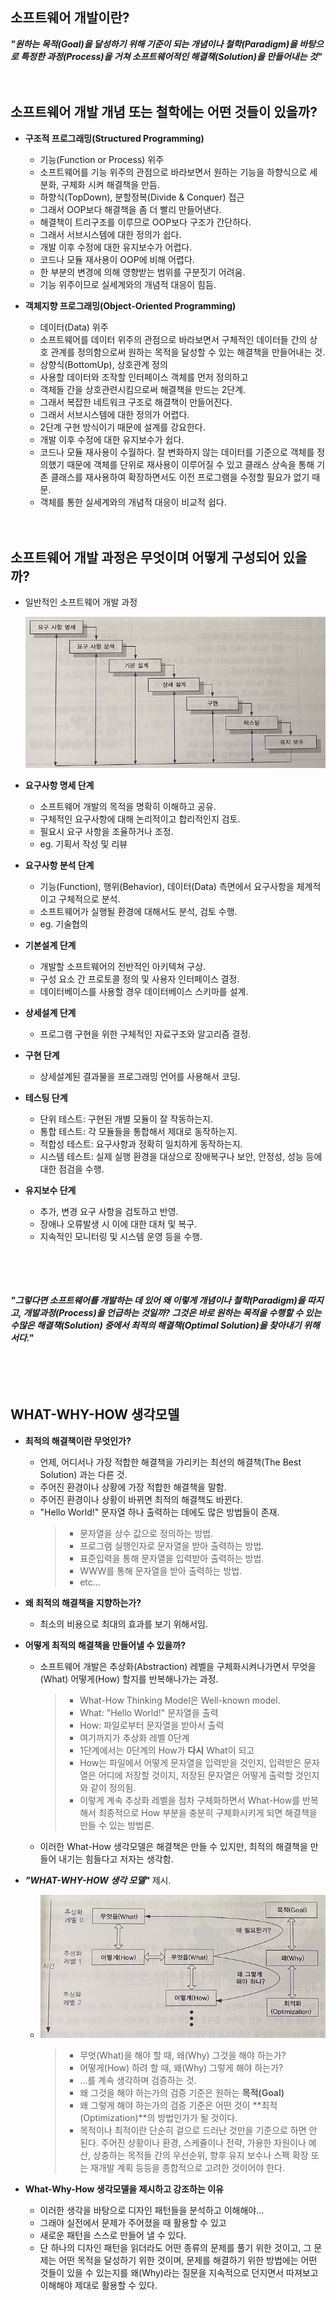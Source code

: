 ## 소프트웨어 개발이란?

***"원하는 목적(Goal)을 달성하기 위해 기준이 되는 개념이나 철학(Paradigm)을 바탕으로 특정한 과정(Process)을 거쳐 소프트웨어적인 해결책(Solution)을 만들어내는 것"***


　

## 소프트웨어 개발 개념 또는 철학에는 어떤 것들이 있을까?

- **구조적 프로그래밍(Structured Programming)**
    - 기능(Function or Process) 위주
    - 소프트웨어를 기능 위주의 관점으로 바라보면서 원하는 기능을 하향식으로 세분화, 구체화 시켜 해결책을 만듬.
    - 하향식(TopDown), 분할정복(Divide & Conquer) 접근
    - 그래서 OOP보다 해결책을 좀 더 빨리 만들어낸다.
    - 해결책이 트리구조를 이루므로 OOP보다 구조가 간단하다.
    - 그래서 서브시스템에 대한 정의가 쉽다.
    - 개발 이후 수정에 대한 유지보수가 어렵다.
    - 코드나 모듈 재사용이 OOP에 비해 어렵다.
    - 한 부분의 변경에 의해 영향받는 범위를 구분짓기 어려움.
    - 기능 위주이므로 실세계와의 개념적 대응이 힘듬.

- **객체지향 프로그래밍(Object-Oriented Programming)**
    - 데이터(Data) 위주
    - 소프트웨어를 데이터 위주의 관점으로 바라보면서 구체적인 데이터들 간의 상호 관계를 정의함으로써 원하는 목적을 달성할 수 있는 해결책을 만들어내는 것.
    - 상향식(BottomUp), 상호관계 정의
    - 사용할 데이터와 조작할 인터페이스 객체를 먼저 정의하고
    - 객체들 간을 상호관련시킴으로써 해결책을 만드는 2단계.
    - 그래서 복잡한 네트워크 구조로 해결책이 만들어진다.
    - 그래서 서브시스템에 대한 정의가 어렵다.
    - 2단계 구현 방식이기 때문에 설계를 강요한다.
    - 개발 이후 수정에 대한 유지보수가 쉽다.
    - 코드나 모듈 재사용이 수월하다.
    잘 변화하지 않는 데이터를 기준으로 객체를 정의했기 때문에 객체를 단위로 재사용이 이루어질 수 있고 클래스 상속을 통해 기존 클래스를 재사용하여 확장하면서도 이전 프로그램을 수정할 필요가 없기 때문.
    - 객체를 통한 실세계와의 개념적 대응이 비교적 쉽다.


　

## 소프트웨어 개발 과정은 무엇이며 어떻게 구성되어 있을까?

- 일반적인 소프트웨어 개발 과정

    ![](https://github.com/icodes-studio/wiki/blob/main/STUDY%2BRND/Design%20Pattern%20(Gof%20C%2B%2B)/Assets/waterfall.png)

- **요구사항 명세 단계**
    - 소프트웨어 개발의 목적을 명확히 이해하고 공유.
    - 구체적인 요구사항에 대해 논리적이고 합리적인지 검토.
    - 필요시 요구 사항을 조율하거나 조정.
    - eg. 기획서 작성 및 리뷰

- **요구사항 분석 단계**
    - 기능(Function), 행위(Behavior), 데이터(Data) 측면에서 요구사항을 체계적이고 구체적으로 분석.
    - 소프트웨어가 실행될 환경에 대해서도 분석, 검토 수행.
    - eg. 기술협의

- **기본설계 단계**
    - 개발할 소프트웨어의 전반적인 아키텍쳐 구상.
    - 구성 요소 간 프로토콜 정의 및 사용자 인터페이스 결정.
    - 데이터베이스를 사용할 경우 데이터베이스 스키마를 설계.

- **상세설계 단계**
    - 프로그램 구현을 위한 구체적인 자료구조와 알고리즘 결정.

- **구현 단계**
    - 상세설계된 결과물을 프로그래밍 언어를 사용해서 코딩.

- **테스팅 단계**
    - 단위 테스트: 구현된 개별 모듈이 잘 작동하는지.
    - 통합 테스트: 각 모듈들을 통합해서 제대로 동작하는지.
    - 적합성 테스트: 요구사항과 정확히 일치하게 동작하는지.
    - 시스템 테스트: 실제 실행 환경을 대상으로 장애복구나 보안, 안정성, 성능 등에 대한 점검을 수행.

- **유지보수 단계**
    - 추가, 변경 요구 사항을 검토하고 반영.
    - 장애나 오류발생 시 이에 대한 대처 및 복구.
    - 지속적인 모니터링 및 시스템 운영 등을 수행.

　

　

***"그렇다면 소프트웨어를 개발하는 데 있어 왜 이렇게 개념이나 철학(Paradigm)을 따지고, 개발과정(Process)을 언급하는 것일까? 그것은 바로 원하는 목적을 수행할 수 있는 수많은 해결책(Solution) 중에서 최적의 해결책(Optimal Solution)을 찾아내기 위해서다."***

‌　

　

## WHAT-WHY-HOW 생각모델

- **최적의 해결책이란 무엇인가?**
    - 언제, 어디서나 가장 적합한 해결책을 가리키는 최선의 해결책(The Best Solution) 과는 다른 것.
    - 주어진 환경이나 상황에 가장 적합한 해결책을 말함.
    - 주어진 환경이나 상황이 바뀌면 최적의 해결책도 바뀐다.
    - "Hello World!" 문자열 하나 출력하는 데에도 많은 방법들이 존재.
        > - 문자열을 상수 값으로 정의하는 방법.
        > - 프로그램 실행인자로 문자열을 받아 출력하는 방법.
        > - 표준입력을 통해 문자열을 입력받아 출력하는 방법.
        > - WWW를 통해 문자열을 받아 출력하는 방법.
        > - etc...

- **왜 최적의 해결책을 지향하는가?**
    - 최소의 비용으로 최대의 효과를 보기 위해서임.

- **어떻게 최적의 해결책을 만들어낼 수 있을까?**
    - 소프트웨어 개발은 추상화(Abstraction) 레벨을 구체화시켜나가면서 무엇을(What) 어떻게(How) 할지를 반복해나가는 과정.
        > - What-How Thinking Model은 Well-known model.
        > - What: "Hello World!" 문자열을 출력
        > - How: 파일로부터 문자열을 받아서 출력
        > - 여기까지가 추상화 레벨 0단계
        > - 1단계에서는 0단계의 How가 **다시** What이 되고
        > - How는 파일에서 어떻게 문자열을 입력받을 것인지, 입력받은 문자열은 어디에 저장할 것이지, 저장된 문자열은 어떻게 출력할 것인지 와 같이 정의됨.
        > - 이렇게 계속 추상화 레벨을 점차 구체화하면서 What-How를 반복해서 최종적으로 How 부분을 충분히 구체화시키게 되면 해결책을 만들 수 있는 방법론.
    - 이러한 What-How 생각모델은 해결책은 만들 수 있지만, 최적의 해결책을 만들어 내기는 힘들다고 저자는 생각함.

- ***"WHAT-WHY-HOW 생각 모델"*** 제시.
    - ![](https://github.com/icodes-studio/wiki/blob/main/STUDY%2BRND/Design%20Pattern%20(Gof%20C%2B%2B)/Assets/what-why-how.png)
        > - 무엇(What)을 해야 할 때, 왜(Why) 그것을 해야 하는가?
        > - 어떻게(How) 하려 할 때, 왜(Why) 그렇게 해야 하는가?
        > - ...를 계속 생각하며 검증하는 것.
        > - 왜 그것을 해야 하는가의 검증 기준은 원하는 **목적(Goal)**
        > - 왜 그렇게 해야 하는가의 검증 기준은 어떤 것이 **최적(Optimization)**의 방법인가가 될 것이다.
        > - 목적이나 최적이란 단순히 겉으로 드러난 것만을 기준으로 하면 안 된다. 주어진 상황이나 환경, 스케쥴이나 전략, 가용한 자원이나 예산, 상충하는 목적들 간의 우선순위, 향후 유지 보수나 스펙 확장 또는 재개발 계획 등등을 종합적으로 고려한 것이어야 한다.

- **What-Why-How 생각모델을 제시하고 강조하는 이유**
    - 이러한 생각을 바탕으로 디자인 패턴들을 분석하고 이해해야...
    - 그래야 실전에서 문제가 주어졌을 때 활용할 수 있고
    - 새로운 패턴을 스스로 만들어 낼 수 있다.
    - 단 하나의 디자인 패턴을 읽더라도 어떤 종류의 문제를 풀기 위한 것이고, 그 문제는 어떤 목적을 달성하기 위한 것이며, 문제를 해결하기 위한 방법에는 어떤 것들이 있을 수 있는지를 왜(Why)라는 질문을 지속적으로 던지면서 따져보고 이해해야 제대로 활용할 수 있다.

